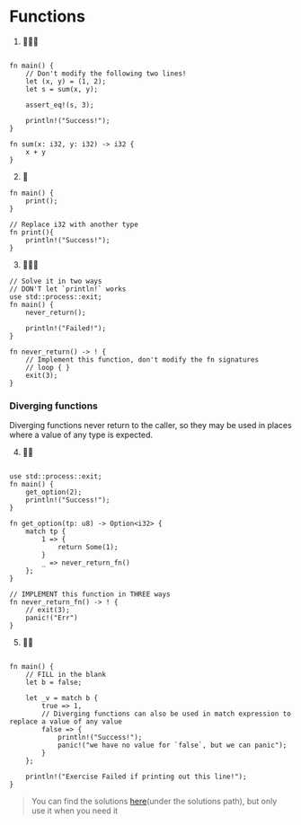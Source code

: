 # Functions
1. 🌟🌟🌟
```rust,editable

fn main() {
    // Don't modify the following two lines!
    let (x, y) = (1, 2);
    let s = sum(x, y);

    assert_eq!(s, 3);

    println!("Success!");
}

fn sum(x: i32, y: i32) -> i32 {
    x + y
}
```


2. 🌟
```rust,editable
fn main() {
    print();
}

// Replace i32 with another type
fn print(){
    println!("Success!");
}  
```


3. 🌟🌟🌟

```rust,editable
// Solve it in two ways
// DON'T let `println!` works
use std::process::exit;
fn main() {
    never_return();

    println!("Failed!");
}

fn never_return() -> ! {
    // Implement this function, don't modify the fn signatures
    // loop { }
    exit(3);
}
```

### Diverging functions 
Diverging functions never return to the caller, so they may be used in places where a value of any type is expected.

4. 🌟🌟
```rust,editable

use std::process::exit;
fn main() {
    get_option(2);
    println!("Success!");
}

fn get_option(tp: u8) -> Option<i32> {
    match tp {
        1 => {
            return Some(1);
        }
        _ => never_return_fn()
    };
}

// IMPLEMENT this function in THREE ways
fn never_return_fn() -> ! {
    // exit(3);
    panic!("Err")
}
```

5. 🌟🌟
```rust,editable

fn main() {
    // FILL in the blank
    let b = false;

    let _v = match b {
        true => 1,
        // Diverging functions can also be used in match expression to replace a value of any value
        false => {
            println!("Success!");
            panic!("we have no value for `false`, but we can panic");
        }
    };

    println!("Exercise Failed if printing out this line!");
}
```

> You can find the solutions [here](https://github.com/sunface/rust-by-practice)(under the solutions path), but only use it when you need it